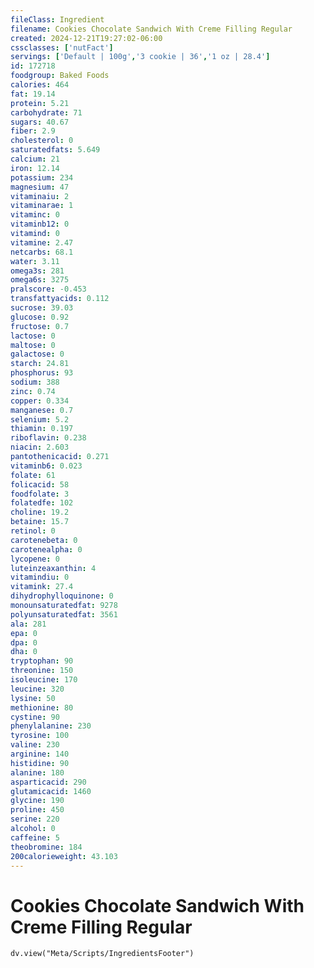 ```yaml
---
fileClass: Ingredient
filename: Cookies Chocolate Sandwich With Creme Filling Regular
created: 2024-12-21T19:27:02-06:00
cssclasses: ['nutFact']
servings: ['Default | 100g','3 cookie | 36','1 oz | 28.4']
id: 172718
foodgroup: Baked Foods
calories: 464
fat: 19.14
protein: 5.21
carbohydrate: 71
sugars: 40.67
fiber: 2.9
cholesterol: 0
saturatedfats: 5.649
calcium: 21
iron: 12.14
potassium: 234
magnesium: 47
vitaminaiu: 2
vitaminarae: 1
vitaminc: 0
vitaminb12: 0
vitamind: 0
vitamine: 2.47
netcarbs: 68.1
water: 3.11
omega3s: 281
omega6s: 3275
pralscore: -0.453
transfattyacids: 0.112
sucrose: 39.03
glucose: 0.92
fructose: 0.7
lactose: 0
maltose: 0
galactose: 0
starch: 24.81
phosphorus: 93
sodium: 388
zinc: 0.74
copper: 0.334
manganese: 0.7
selenium: 5.2
thiamin: 0.197
riboflavin: 0.238
niacin: 2.603
pantothenicacid: 0.271
vitaminb6: 0.023
folate: 61
folicacid: 58
foodfolate: 3
folatedfe: 102
choline: 19.2
betaine: 15.7
retinol: 0
carotenebeta: 0
carotenealpha: 0
lycopene: 0
luteinzeaxanthin: 4
vitamindiu: 0
vitamink: 27.4
dihydrophylloquinone: 0
monounsaturatedfat: 9278
polyunsaturatedfat: 3561
ala: 281
epa: 0
dpa: 0
dha: 0
tryptophan: 90
threonine: 150
isoleucine: 170
leucine: 320
lysine: 50
methionine: 80
cystine: 90
phenylalanine: 230
tyrosine: 100
valine: 230
arginine: 140
histidine: 90
alanine: 180
asparticacid: 290
glutamicacid: 1460
glycine: 190
proline: 450
serine: 220
alcohol: 0
caffeine: 5
theobromine: 184
200calorieweight: 43.103
---
```


# Cookies Chocolate Sandwich With Creme Filling Regular

```dataviewjs
dv.view("Meta/Scripts/IngredientsFooter")
```